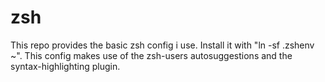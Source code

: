 # zsh
This repo provides the basic zsh config i use. Install it with "ln -sf .zshenv ~". This config makes use of the zsh-users autosuggestions and the syntax-highlighting plugin.
